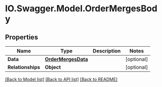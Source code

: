 # IO.Swagger.Model.OrderMergesBody
## Properties

Name | Type | Description | Notes
------------ | ------------- | ------------- | -------------
**Data** | [**OrderMergesData**](OrderMergesData.md) |  | [optional] 
**Relationships** | **Object** |  | [optional] 

[[Back to Model list]](../README.md#documentation-for-models) [[Back to API list]](../README.md#documentation-for-api-endpoints) [[Back to README]](../README.md)

